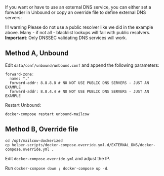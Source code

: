 If you want or have to use an external DNS service, you can either set a forwarder in Unbound or copy an override file to define external DNS servers:

   !!! warning
   Please do not use a public resolver like we did in the example above. Many - if not all - blacklist lookups will fail with public resolvers.
   **Important**: Only DNSSEC validating DNS services will work.

## Method A, Unbound

Edit `data/conf/unbound/unbound.conf` and append the following parameters:

```
forward-zone:
  name: "."
  forward-addr: 8.8.8.8 # NO NOT USE PUBLIC DNS SERVERS - JUST AN EXAMPLE
  forward-addr: 8.8.4.4 # NO NOT USE PUBLIC DNS SERVERS - JUST AN EXAMPLE
```

Restart Unbound:

```
docker-compose restart unbound-mailcow
```


## Method B, Override file

```
cd /opt/mailcow-dockerized
cp helper-scripts/docker-compose.override.yml.d/EXTERNAL_DNS/docker-compose.override.yml .
```

Edit `docker-compose.override.yml` and adjust the IP.

Run `docker-compose down ; docker-compose up -d`.

